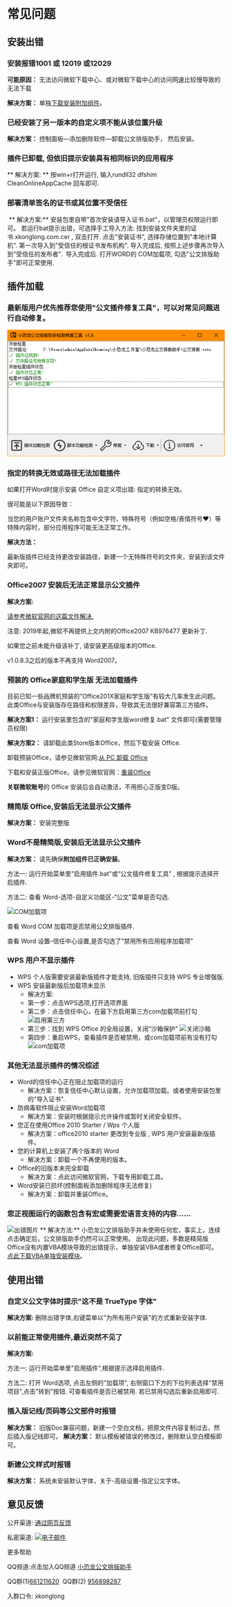 # 常见问题

## 安装出错

### 安装报错1001 或 12019 或12029
**可能原因：** 无法访问微软下载中心、或对微软下载中心的访问网速比较慢导致的无法下载

**解决方案：** 单独[下载安装附加组件](https://xkonglong.lanzoui.com/iZeNBvv5tef)。

### 已经安装了另一版本的自定义项不能从该位置升级
**解决方案：** 控制面板—添加删除软件—卸载公文排版助手， 然后安装。

### 插件已卸载, 但依旧提示安装具有相同标识的应用程序
** 解决方案: ** 按win+r打开运行, 输入rundll32 dfshim CleanOnlineAppCache 回车即可.

### 部署清单签名的证书或其位置不受信任
​
** 解决方案:** 安装包里自带"首次安装请导入证书.bat"，以管理员权限运行即可。
若运行bat提示出错，可选择手工导入方法:
找到安装文件夹里的证书 xkonglong.com.cer , 双击打开.
点击"安装证书", 选择存储位置到"本地计算机".
第一次导入到"受信任的根证书发布机构".
导入完成后, 按照上述步骤再次导入到"受信任的发布者". 
导入完成后. 打开WORD的 COM加载项, 勾选"公文排版助手"即可正常使用.


## 插件加载

### 最新版用户优先推荐您使用"公文插件修复工具"，可以对常见问题进行自动修复。
![公文插件修复工具](img/fixTools.png)

### 指定的转换无效或路径无法加载插件
如果打开Word时提示安装 Office 自定义项出错: 指定的转换无效。

很可能是以下原因导致：

当您的用户账户文件夹名称包含中文字符、特殊符号（例如空格/表情符号❤）等特殊内容时，部分应用程序可能无法正常工作。

**解决方法：**

最新版插件已经支持更改安装路径，新建一个无特殊符号的文件夹，安装到该文件夹即可。

### Office2007 安装后无法正常显示公文插件
**解决方案:**

[请参考微软官网的这篇文件解决.](https://support.microsoft.com/zh-cn/help/976477/description-of-the-2007-office-system-hotfix-package-mso-x-none-msp-october-27-2009)

注意: 2019年起,微软不再提供上文内附的Office2007 KB976477 更新补丁.

如果您之前未能升级该补丁, 请安装更高级版本的Office.

v1.0.8.3之后的版本不再支持 Word2007。

### 预装的 Office家庭和学生版 无法加载插件

目前已知一些品牌机预装的”Office201X家庭和学生版”有较大几率发生此问题。此类Office与安装版存在路径和权限差异，导致其无法很好兼容第三方插件。

**解决方案1：**
运行安装里包含的"家庭和学生版word修复.bat" 文件即可(需要管理员权限)

**解决方案2：**
请卸载此类Store版本Office，然后下载安装 Office.

卸载预装Office，请参见微软官网:[从 PC 卸载 Office](https://support.office.com/zh-cn/article/%E4%BB%8E-pc-%E5%8D%B8%E8%BD%BD-office-9dd49b83-264a-477a-8fcc-2fdf5dbf61d8?ui=zh-CN&rs=zh-CN&ad=CN)

下载和安装正版Office，请参见微软官网：[重装Office](https://support.office.com/zh-cn/article/%E4%B8%8B%E8%BD%BD%E5%B9%B6%E5%AE%89%E8%A3%85%E6%88%96%E9%87%8D%E6%96%B0%E5%AE%89%E8%A3%85-office-2016-%E6%88%96-office-2013-7c695b06-6d1a-4917-809c-98ce43f86479?ui=zh-CN&rs=zh-CN&ad=CN)

**关联微软账号**的 Office 安装后会自动激活，不用担心正版变D版。

### 精简版 Office,安装后无法显示公文插件

**解决方案：** 安装完整版

### Word不是精简版,安装后无法显示公文插件

**解决方案：**
请先确保**附加组件已正确安装**。

方法一:  运行开始菜单里"启用插件.bat"或“公文插件修复工具” , 根据提示选择开启插件.

方法二:
查看 Word-选项-自定义功能区-“公文”菜单是否勾选.  

![COM加载项](img/com.jpg) 

查看 Word COM 加载项是否禁用公文排版插件.  

查看 Word 设置–信任中心设置,是否勾选了”禁用所有应用程序加载项”

### WPS 用户不显示插件
+ WPS 个人版需要安装最新版插件才能支持, 旧版插件只支持 WPS 专业增强版.
+ WPS 安装最新版后加载项未显示
   + 解决方案:
   + 第一步：点击WPS选项,打开选项界面
   + 第二步：点击信任中心，在最下方启用第三方com加载项前打勾 ![启用第三方](https://txc.gtimg.com/data/57503/2024/0515/8d0e7454491cfab5df4a07724b786add.webp)
   + 第三步：找到 WPS Office 的全局设置，关闭“沙箱保护”  ![关闭沙箱](https://txc.gtimg.com/data/57503/2024/0515/a1d6364334ff6588f574986213510b2e.webp)
   + 第四步：重启WPS，查看插件是否被禁用，或com加载项前有没有打勾 ![com加载项](https://txc.gtimg.com/data/57503/2024/0515/a32994392efcd142c461172347fa8eda.webp)

### 其他无法显示插件的情况综述

+ Word的信任中心正在阻止加载项的运行
   + 解决方案：恢复信任中心默认设置，允许加载项加载。或者使用安装包里的"导入证书".
+ 防病毒软件阻止安装Word加载项
   + 解决方案：安装时根据提示允许操作或暂时关闭安全软件。
+ 您正在使用Office 2010 Starter / Wps 个人版
   + 解决方案：office2010 starter 更改到专业版 , WPS 用户安装最新版插件。
+ 您的计算机上安装了两个版本的 Word
   + 解决方案：卸载一个不再使用的版本。
+ Office的旧版本未完全卸载
   + 解决方案：点此访问微软官网，下载专用卸载工具。
+ Word安装已损坏(控制面板添加删除程序无法修复)
   + 解决方案：卸载并重装Office。

### 您正视图运行的函数包含有宏或需要宏语言支持的内容……
![出错图片](https://txc.gtimg.com/data/57503/2019/0329/a83a49fb27f868e2c3c8175d96bf8126.jpg)
** 解决方法:** 小恐龙公文排版助手并未使用任何宏，事实上，连续点击确定后，公文排版助手仍然可以正常使用。
出现此问题，多数是精简版Office没有内置VBA模块导致的出错提示，单独安装VBA或者修复Office即可。 
[点此下载VBA单独安装模块](https://xkonglong.lanzoui.com/i3kez3a)。


## 使用出错

### 自定义公文字体时提示"这不是 TrueType 字体"
**解决方案:** 删除出错字体,右键菜单以"为所有用户安装"的方式重新安装字体. 


### 以前能正常使用插件,最近突然不见了

**解决方案:**  

方法一:  运行开始菜单里"启用插件",根据提示选择启用插件.

方法二:  打开 Word选项, 点击左侧的"加载项", 右侧窗口下方的下拉列表选择"禁用项目",点击"转到"按钮. 可查看插件是否已被禁用. 若已禁用勾选后重新启用即可.

### 插入版记线/页码等公文部件时报错

**解决方案：** 旧版Doc兼容问题，新建一个空白文档，把原文件内容复制过去，然后插入版记线即可。
**解决方案：** 默认模板被错误的修改过，删除默认空白模板即可。

### 新建公文样式时报错

**解决方案：** 系统未安装默认字体，关于-高级设置-指定公文字体。

## 意见反馈

公开渠道: [通过网页反馈](https://support.qq.com/products/57503)

私密渠道: [![电子邮件](http://rescdn.qqmail.com/zh_CN/htmledition/images/function/qm_open/ico_mailme_12.png)](http://mail.qq.com/cgi-bin/qm_share?t=qm_mailme&email=bBQHAwILAAMCCywdHUIPAwE) 

更多帮助

QQ频道:点击加入QQ频道 [小恐龙公文排版助手](https://pd.qq.com/s/exu99qgjm)

QQ群(1)[661211620](http://shang.qq.com/wpa/qunwpa?idkey=5f81cf0d069901cafc1027691fa8c461dfc996362c930aea0eb2e29589743e1a)  QQ群(2) [956898287](http://shang.qq.com/wpa/qunwpa?idkey=499ea997e2978b0206ad52dbccd28cd2f9efab69c80417d9b0881bea843e82f8)

入群口令: xkonglong
